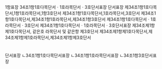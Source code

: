 1항표장
34조1항1호다목단서ㆍ1호라목단서ㆍ3호단서표장
단서표장
제34조1항1호다목단서,1항1호라목단서,1항3호단서
제34조1항1호다목단서,1호라목단서,3호단서
제34조1항1호다목단서,제34조1항1호라목단서,제34조1항3호단서
제34조1항1호다목단서ㆍ1호라목단서ㆍ3호단서
제34조1항1호다목단서ㆍ1호라목단서ㆍ3호단서표장
제34조제1항제1호다목단서, 같은호 라목단서 및 같은항 제3호단서
제34조제1항제1호다목단서,제34조제1항제1호라목단서,제34조제1항제3호단서

#
단서표장
ㄴ34조1항1호다목단서표장
ㄴ34조1항1호라목단서표장
ㄴ34조1항3호단서표장
